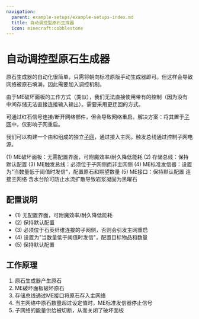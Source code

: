 ```yaml
---
navigation:
  parent: example-setups/example-setups-index.md
  title: 自动调控型原石生成器
  icon: minecraft:cobblestone
---
```


# 自动调控型原石生成器

原石生成器的自动化很简单，只需将<ItemLink id="annihilation_plane" />朝向标准原版手动生成器即可。但这样会导致网络被原石填满，因此需要加入调控机制。

由于ME破坏面板的工作方式（类似<ItemLink id="import_bus" />），我们无法直接使用带有<ItemLink id="redstone_card" />的<ItemLink id="level_emitter" />控制<ItemLink id="export_bus" />（因为没有中间存储无法直接连接输入输出）。需要采用更迂回的方式。

<ItemLink id="toggle_bus" />可通过红石信号连接/断开网络部件，但会导致网络重启。解决方案：将其置于[子网](../ae2-mechanics/subnetworks.md)中，仅影响子网重启。

我们可以构建一个由<ItemLink id="annihilation_plane" />和<ItemLink id="storage_bus" />组成的独立[子网](../ae2-mechanics/subnetworks.md)，通过<ItemLink id="interface" />接入主网。触发总线通过<ItemLink id="quartz_fiber" />控制子网电源。

<GameScene zoom="4" interactive={true}>
  <ImportStructure src="../assets/assemblies/regulated_cobble_gen.snbt" />

<BoxAnnotation color="#dddddd" min="3 2 2" max="7 2.3 3">
        (1) ME破坏面板：无需配置界面，可附魔效率/耐久降低能耗
  </BoxAnnotation>

  <BoxAnnotation color="#dddddd" min="2 2 2" max="2.3 3 3">
        (2) 存储总线：保持默认配置
  </BoxAnnotation>

  <BoxAnnotation color="#dddddd" min="2.3 2.3 2" max="2.7 2.7 2.3">
        (3) ME触发总线：必须位于子网侧而非主网侧
  </BoxAnnotation>

  <BoxAnnotation color="#dddddd" min="2.3 3 2.3" max="2.7 3.3 2.7">
        (4) ME标准发信器：设置为"当数量低于阈值时发信"，配置原石和期望数量
  </BoxAnnotation>

  <BoxAnnotation color="#dddddd" min="1 2 3" max="2 3 2">
        (5) ME接口：保持默认配置
  </BoxAnnotation>

<DiamondAnnotation pos="0 2.5 1.5" color="#00ff00">
        连接主网络
    </DiamondAnnotation>

<DiamondAnnotation pos="5 1.5 3.5" color="#00ff00">
        含水台阶可防止水流扩散导致岩浆凝固为黑曜石
    </DiamondAnnotation>

  <IsometricCamera yaw="195" pitch="30" />
</GameScene>

## 配置说明

* <ItemLink id="annihilation_plane" /> (1) 无配置界面，可附魔效率/耐久降低能耗
* <ItemLink id="storage_bus" /> (2) 保持默认配置
* <ItemLink id="toggle_bus" /> (3) 必须位于石英纤维连接的子网侧，否则会引发主网重启
* <ItemLink id="level_emitter" /> (4) 设置为"当数量低于阈值时发信"，配置目标物品和数量
* <ItemLink id="interface" /> (5) 保持默认配置

## 工作原理

1. 原石生成器产生原石
2. ME破坏面板破坏原石
3. 存储总线通过ME接口将原石存入主网络
4. 当主网络中原石数量超过设定值时，ME标准发信器停止信号
5. 子网络的能量供给被切断，从而关闭了破坏面板
